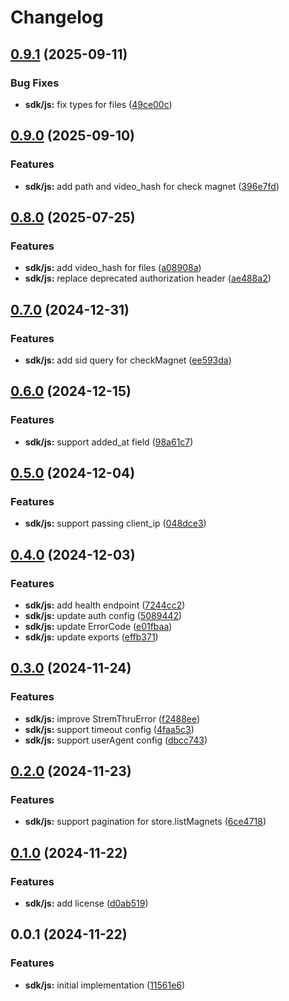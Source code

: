 # Changelog

## [0.9.1](https://github.com/MunifTanjim/stremthru/compare/sdk-js-0.9.0...sdk-js-0.9.1) (2025-09-11)


### Bug Fixes

* **sdk/js:** fix types for files ([49ce00c](https://github.com/MunifTanjim/stremthru/commit/49ce00c0ba084c3b7a2de8ca6a30525d7453b249))

## [0.9.0](https://github.com/MunifTanjim/stremthru/compare/sdk-js-0.8.0...sdk-js-0.9.0) (2025-09-10)


### Features

* **sdk/js:** add path and video_hash for check magnet ([396e7fd](https://github.com/MunifTanjim/stremthru/commit/396e7fdfe9929ba235546ca7d96d41ee43ee9dec))

## [0.8.0](https://github.com/MunifTanjim/stremthru/compare/sdk-js-0.7.0...sdk-js-0.8.0) (2025-07-25)


### Features

* **sdk/js:** add video_hash for files ([a08908a](https://github.com/MunifTanjim/stremthru/commit/a08908a54ba6f2aa89dbb4e3a1e0cda3a6998889))
* **sdk/js:** replace deprecated authorization header ([ae488a2](https://github.com/MunifTanjim/stremthru/commit/ae488a26b8482a9f0183dd79e25466eb81392ac0))

## [0.7.0](https://github.com/MunifTanjim/stremthru/compare/sdk-js-0.6.0...sdk-js-0.7.0) (2024-12-31)


### Features

* **sdk/js:** add sid query for checkMagnet ([ee593da](https://github.com/MunifTanjim/stremthru/commit/ee593daafd476cc534ff898b2fdaf6dc06092ed6))

## [0.6.0](https://github.com/MunifTanjim/stremthru/compare/sdk-js-0.5.0...sdk-js-0.6.0) (2024-12-15)


### Features

* **sdk/js:** support added_at field ([98a61c7](https://github.com/MunifTanjim/stremthru/commit/98a61c77fb59dfe9f9bef0be8133ea7a238c7301))

## [0.5.0](https://github.com/MunifTanjim/stremthru/compare/sdk-js-0.4.0...sdk-js-0.5.0) (2024-12-04)


### Features

* **sdk/js:** support passing client_ip ([048dce3](https://github.com/MunifTanjim/stremthru/commit/048dce32bffb1b5bf2a8144d613c0c573d9b56d8))

## [0.4.0](https://github.com/MunifTanjim/stremthru/compare/sdk-js-0.3.0...sdk-js-0.4.0) (2024-12-03)


### Features

* **sdk/js:** add health endpoint ([7244cc2](https://github.com/MunifTanjim/stremthru/commit/7244cc2643f11e6fdc8850afd155164b26005705))
* **sdk/js:** update auth config ([5089442](https://github.com/MunifTanjim/stremthru/commit/5089442834cca0c7c7493a49d9f33f800bc4fcb9))
* **sdk/js:** update ErrorCode ([e01fbaa](https://github.com/MunifTanjim/stremthru/commit/e01fbaa140afcc569370fdf25b409d9db5e069f9))
* **sdk/js:** update exports ([effb371](https://github.com/MunifTanjim/stremthru/commit/effb37196b81f4da8c3e54a87ac028c3ecd90936))

## [0.3.0](https://github.com/MunifTanjim/stremthru/compare/sdk-js-0.2.0...sdk-js-0.3.0) (2024-11-24)


### Features

* **sdk/js:** improve StremThruError ([f2488ee](https://github.com/MunifTanjim/stremthru/commit/f2488eeb5e95d6e171d7dae735d6752448ab5421))
* **sdk/js:** support timeout config ([4faa5c3](https://github.com/MunifTanjim/stremthru/commit/4faa5c3569171ef8b4530bffffd5e49caa258e9a))
* **sdk/js:** support userAgent config ([dbcc743](https://github.com/MunifTanjim/stremthru/commit/dbcc743d90629776374fb6ad361ead84304cd536))

## [0.2.0](https://github.com/MunifTanjim/stremthru/compare/sdk-js-0.1.0...sdk-js-0.2.0) (2024-11-23)


### Features

* **sdk/js:** support pagination for store.listMagnets ([6ce4718](https://github.com/MunifTanjim/stremthru/commit/6ce4718dffda204807d783291327b98fae42b5a9))

## [0.1.0](https://github.com/MunifTanjim/stremthru/compare/sdk-js-0.0.1...sdk-js-0.1.0) (2024-11-22)


### Features

* **sdk/js:** add license ([d0ab519](https://github.com/MunifTanjim/stremthru/commit/d0ab519051df0f6580dca0cf421d8f27f3912060))

## 0.0.1 (2024-11-22)


### Features

* **sdk/js:** initial implementation ([11561e6](https://github.com/MunifTanjim/stremthru/commit/11561e6b5166a6fc751cac7a82655cba1df60d3e))
